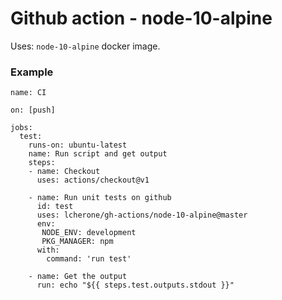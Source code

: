 # Github action - node-10-alpine

Uses: `node-10-alpine` docker image.

### Example

```
name: CI

on: [push]

jobs:
  test:
    runs-on: ubuntu-latest
    name: Run script and get output
    steps:
    - name: Checkout
      uses: actions/checkout@v1

    - name: Run unit tests on github
      id: test
      uses: lcherone/gh-actions/node-10-alpine@master
      env:
       NODE_ENV: development
       PKG_MANAGER: npm
      with:
        command: 'run test'

    - name: Get the output
      run: echo "${{ steps.test.outputs.stdout }}"
```
